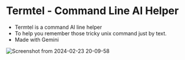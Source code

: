 # Termtel - Command Line AI Helper
- Termtel is a command AI line helper
- To help you remember those tricky unix command just by text.
- Made with Gemini

![Screenshot from 2024-02-23 20-09-58](https://github.com/Tejas242/termtel/assets/59790915/ccbd7f64-c590-4fd0-938b-82935bc3830a)
